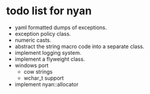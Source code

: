 todo list for nyan
==================

- yaml formatted dumps of exceptions.
- exception policy class.
- numeric casts.
- abstract the string macro code into a separate class.
- implement logging system.
- implement a flyweight class.
- windows port
  - cow strings
  - wchar_t support
- implement nyan::allocator
